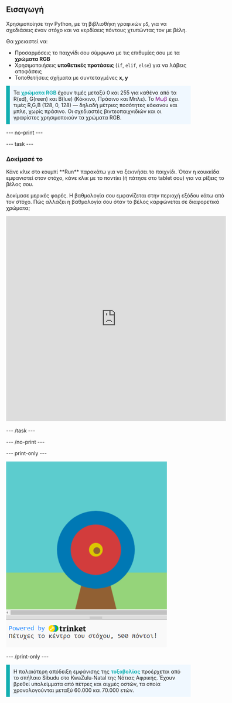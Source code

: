 ## Εισαγωγή

Χρησιμοποίησε την Python, με τη βιβλιοθήκη γραφικών `p5`, για να σχεδιάσεις έναν στόχο και να κερδίσεις πόντους χτυπώντας τον με βέλη.

Θα χρειαστεί να:
 + Προσαρμόσεις το παιχνίδι σου σύμφωνα με τις επιθυμίες σου με τα **χρώματα RGB**
 + Χρησιμοποιήσεις **υποθετικές προτάσεις** (`if`, `elif`, `else`) για να λάβεις αποφάσεις
 + Τοποθετήσεις σχήματα με συντεταγμένες **x, y** 
 
 <p style="border-left: solid; border-width:10px; border-color: #0faeb0; background-color: aliceblue; padding: 10px;"> Τα <span style="color: #0faeb0; font-weight: bold;"> χρώματα RGB </span> έχουν τιμές μεταξύ 0 και 255 για καθένα από τα R(ed), G(reen) και B(lue) (Κόκκινο, Πράσινο και Μπλε). Το <span style="color: #800080;">Μωβ</span> έχει τιμές R,G,B (128, 0, 128) — δηλαδή μέτριες ποσότητες κόκκινου και μπλε, χωρίς πράσινο. Οι σχεδιαστές βιντεοπαιχνιδιών και οι γραφίστες χρησιμοποιούν τα χρώματα RGB. 
</p>

--- no-print ---

--- task ---

### Δοκίμασέ το
<div style="display: flex; flex-wrap: wrap">
<div style="flex-basis: 175px; flex-grow: 1">  
Κάνε κλικ στο κουμπί **Run** παρακάτω για να ξεκινήσει το παιχνίδι. Όταν η κουκκίδα εμφανιστεί στον στόχο, κάνε κλικ με το ποντίκι (ή πάτησε στο tablet σου) για να ρίξεις το βέλος σου. 

Δοκίμασε μερικές φορές. Η βαθμολογία σου εμφανίζεται στην περιοχή εξόδου κάτω από τον στόχο. Πώς αλλάζει η βαθμολογία σου όταν το βέλος καρφώνεται σε διαφορετικά χρώματα; 
  <iframe src="https://trinket.io/embed/python/14dd4c7674?outputOnly=true" width="600" height="560" frameborder="0" marginwidth="0" marginheight="0" allowfullscreen>
  </iframe>
</div>
</div>

--- /task ---

--- /no-print ---

--- print-only ---

![Ολοκληρωμένο έργο.](images/yellow-points.png)

--- /print-only ---

<p style="border-left: solid; border-width:10px; border-color: #0faeb0; background-color: aliceblue; padding: 10px;">
Η παλαιότερη απόδειξη εμφάνισης της <span style="color: #0faeb0; font-weight: bold;"> τοξοβολίας </span> προέρχεται από το σπήλαιο Sibudu στο KwaZulu-Natal της Νότιας Αφρικής. Έχουν βρεθεί υπολείμματα από πέτρες και αιχμές οστών, τα οποία χρονολογούνται μεταξύ 60.000 και 70.000 ετών. 
</p>
